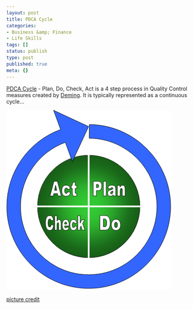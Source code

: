 ```yaml
---
layout: post
title: PDCA Cycle
categories:
- Business &amp; Finance
- Life Skills
tags: []
status: publish
type: post
published: true
meta: {}
---
```

[PDCA Cycle](http://en.wikipedia.org/wiki/PDCA) - Plan, Do, Check, Act is a 4 step process in Quality Control measures created by [Deming](http://en.wikipedia.org/wiki/W._Edwards_Deming). It is typically represented as a continuous cycle...

![](/img/quality_control.png)

[picture credit](http://www.roi-ally.com/pdca.htm)
